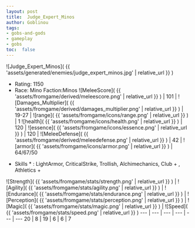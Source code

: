 ```yaml
---
layout: post
title:  Judge_Expert_Minos
author: Goblinou
tags:
- gobs-and-gods
- gameplay
- gobs
toc:  false
---
```


![Judge_Expert_Minos]( {{ 'assets/generated/enemies/judge_expert_minos.jpg' | relative_url }} )
- Rating: 1150
- Race: Mino  Faction:Minos
![MeleeScore]( {{ 'assets/fromgame/derived/meleescore.png' | relative_url }} ) | 101 | ![Damages_Multiplier]( {{ 'assets/fromgame/derived/damages_multiplier.png' | relative_url }} ) | 19-27 | ![range]( {{ 'assets/fromgame/icons/range.png' | relative_url }} ) | 1
![health]( {{ 'assets/fromgame/icons/health.png' | relative_url }} ) | 120 | ![essence]( {{ 'assets/fromgame/icons/essence.png' | relative_url }} ) | 120 | ![MeleeDefense]( {{ 'assets/fromgame/derived/meleedefense.png' | relative_url }} ) | 42 | ![armor]( {{ 'assets/fromgame/icons/armor.png' | relative_url }} ) | 64/67/50
* Skills * : LightArmor, CriticalStrike, Trollish, Alchimechanics, Club + , Athletics + 

![Strength]( {{ 'assets/fromgame/stats/strength.png' | relative_url }} ) | ![Agility]( {{ 'assets/fromgame/stats/agility.png' | relative_url }} ) | ![Endurance]( {{ 'assets/fromgame/stats/endurance.png' | relative_url }} ) | ![Perception]( {{ 'assets/fromgame/stats/perception.png' | relative_url }} ) | ![Magic]( {{ 'assets/fromgame/stats/magic.png' | relative_url }} ) | ![Speed]( {{ 'assets/fromgame/stats/speed.png' | relative_url }} )
--- | --- | --- | --- | --- | ---
20 | 8 | 19 | 6 | 6 | 7
